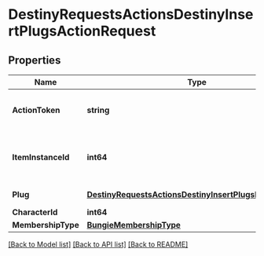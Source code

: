 # DestinyRequestsActionsDestinyInsertPlugsActionRequest

## Properties
Name | Type | Description | Notes
------------ | ------------- | ------------- | -------------
**ActionToken** | **string** | Action token provided by the AwaGetActionToken API call. | [optional] 
**ItemInstanceId** | **int64** | The instance ID of the item having a plug inserted. Only instanced items can have sockets. | [optional] 
**Plug** | [**DestinyRequestsActionsDestinyInsertPlugsRequestEntry**](Destiny.Requests.Actions.DestinyInsertPlugsRequestEntry.md) | The plugs being inserted. | [optional] 
**CharacterId** | **int64** |  | [optional] 
**MembershipType** | [**BungieMembershipType**](BungieMembershipType.md) |  | [optional] 

[[Back to Model list]](../README.md#documentation-for-models) [[Back to API list]](../README.md#documentation-for-api-endpoints) [[Back to README]](../README.md)


